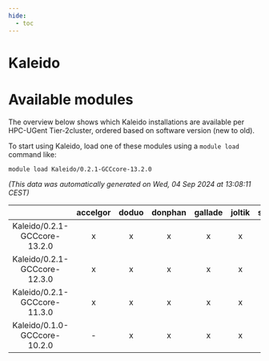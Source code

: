 ```yaml
---
hide:
  - toc
---
```


Kaleido
=======

# Available modules


The overview below shows which Kaleido installations are available per HPC-UGent Tier-2cluster, ordered based on software version (new to old).

To start using Kaleido, load one of these modules using a `module load` command like:

```shell
module load Kaleido/0.2.1-GCCcore-13.2.0
```

*(This data was automatically generated on Wed, 04 Sep 2024 at 13:08:11 CEST)*  

| |accelgor|doduo|donphan|gallade|joltik|shinx|skitty|
| :---: | :---: | :---: | :---: | :---: | :---: | :---: | :---: |
|Kaleido/0.2.1-GCCcore-13.2.0|x|x|x|x|x|x|x|
|Kaleido/0.2.1-GCCcore-12.3.0|x|x|x|x|x|x|x|
|Kaleido/0.2.1-GCCcore-11.3.0|x|x|x|x|x|-|x|
|Kaleido/0.1.0-GCCcore-10.2.0|-|x|x|x|x|-|x|
